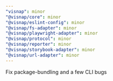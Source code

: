 ```yaml
---
"visnap": minor
"@visnap/core": minor
"@visnap/eslint-config": minor
"@visnap/fs-adapter": minor
"@visnap/playwright-adapter": minor
"@visnap/protocol": minor
"@visnap/reporter": minor
"@visnap/storybook-adapter": minor
"@visnap/url-adapter": minor
---
```


Fix package-bundling and a few CLI bugs
